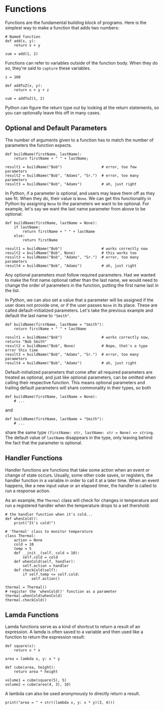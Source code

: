 # Functions

Functions are the fundamental building block of programs. Here is the simplest
way to make a function that adds two numbers:

```python-ignore
# Named function
def add(x, y):
    return x + y

sum = add(1, 2)
```

Functions can refer to variables outside of the function body.
When they do so, they're said to `capture` these variables.

```python-ignore
z = 100

def addToZ(x, y):
    return x + y + z

sum = addToZ(1, 2)
```

Python can figure the return type out by looking at the return statements, so you can optionally leave this off in many cases.

## Optional and Default Parameters

The number of arguments given to a function has to match the number of parameters the function expects.

```python-ignore
def buildName(firstName, lastName):
    return firstName + " " + lastName;

result1 = buildName("Bob")                  # error, too few parameters
result2 = buildName("Bob", "Adams", "Sr.")  # error, too many parameters
result3 = buildName("Bob", "Adams")         # ah, just right
```

In Python, if a parameter is optional, and users may leave them off as they see fit.
When they do, their value is `None`.
We can get this functionality in Python by assigning `None` to the parameters we want to be optional.
For example, let's say we want the last name parameter from above to be optional:

```python-ignore
def buildName(firstName, lastName = None):
    if lastName:
        return firstName + " " + lastName
    else:
        return firstName

result1 = buildName("Bob")                  # works correctly now
result2 = buildName("Bob", None)            # this works too
result3 = buildName("Bob", "Adams", "Sr.")  # error, too many parameters
result4 = buildName("Bob", "Adams")         # ah, just right
```

Any optional parameters must follow required parameters.
Had we wanted to make the first name optional rather than the last name, we would need to change the order of parameters in the function, putting the first name last in the list.

In Python, we can also set a value that a parameter will be assigned if the user does not provide one, or if the user passes `None` in its place.
These are called default-initialized parameters.
Let's take the previous example and default the last name to `"Smith"`.

```python-ignore
def buildName(firstName, lastName = "Smith"):
    return firstName + " " + lastName

result1 = buildName("Bob")                  # works correctly now, returns "Bob Smith"
result2 = buildName("Bob", None)            # Nope, that's a type error this time
result3 = buildName("Bob", "Adams", "Sr.")  # error, too many parameters
result4 = buildName("Bob", "Adams")         # ah, just right
```

Default-initialized parameters that come after all required parameters are treated as optional, and just like optional parameters, can be omitted when calling their respective function.
This means optional parameters and trailing default parameters will share commonality in their types, so both

```python-ignore
def buildName(firstName, lastName = None):
    # ...
```

and

```python-ignore
def buildName(firstName, lastName = "Smith"):
    # ...
```

share the same type `(firstName: str, lastName: str = None) => string`.
The default value of `lastName` disappears in the type, only leaving behind the fact that the parameter is optional.

## Handler Functions

Handler functions are functions that take some action when an event or change of state occurs. Usually, some other code saves, or registers, the handler function in a variable in order to call
it at a later time. When an event happens, like a new input value or an elapsed timer, the handler is called to run a response action.

As an example, the `Thermal` class will check for changes in temperature and run a registered handler when the temperature drops to a set thershold:

```python-ignore
# the handler function when it's cold...
def whenCold():
    print("It's cold!")

# 'Thermal' class to monitor temperature
class Thermal:
    action = None
    cold = 10
    temp = 5
    def __init__(self, cold = 10):
        self.cold = cold
    def whenCold(self, handler):
        self.action = handler
    def checkCold(self):
        if self.temp <= self.cold:
            self.action()

thermal = Thermal()
# register the 'whenCold()' function as a parameter
thermal.whenCold(whenCold)
thermal.checkCold()
```

## Lamda Functions

Lamda functions serve as a kind of shortcut to return a result of an expression. A lamda is often saved to a variable and then used like a function to return the expression result:

```python-ignore
def square(x):
    return x * x

area = lambda x, y: x * y

def cube(area, height):
    return area * height

volume1 = cube(square(5), 5)
volume2 = cube(area(4, 3), 10)
```

A lambda can also be used anonymously to directly return a result.

```python-ignore
print("area = " + str((lambda x, y: x * y)(3, 4)))
```
